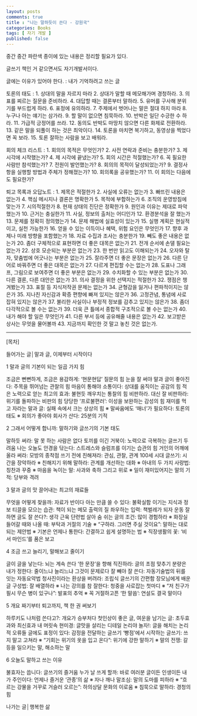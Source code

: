 ```yaml
---
layout: posts
comments: true
title : "나는 말하듯이 쓴다 - 강원국"
categories: Books
tags: [ 자기 개발 ]
published: false
---
```


중간 중간 파란색 종이에 있는 내용은 정리할 필요가 있다.

글쓰기 책인 거 같으면서도 자기개발서이다.

글에는 이유가 있어야 한다.
 : 내가 기억하려고 쓰는 글

토론의 태도
 : 1. 상대의 말을 자르지 마라
   2. 상대가 말할 때 메모해가며 경청하라.
   3. 의표를 찌르는 질문을 준비하라.
   4. 대답할 때는 결론부터 말하라.
   5. 유머를 구사해 분위기를 부드럽게 하라.
   6. 표정에 유의하라.
   7. 주제에서 벗어나는 말은 절대 하지 마라
   8. 누구나 아는 얘기는 삼가라.
   9. 할 말이 없으면 침묵하라.
   10. 반박은 일단 수긍한 수 하라.
   11. 가급적 긍정어를 쓰라.
   12. 동의도 반박도 마땅치 않으면 다른 화제로 전환하라.
   13. 같은 말을 되풀이 하는 것은 최악이다.
   14. 토론을 마치면 복기하고, 동영상을 찍었다면 꼭 보라.
   15. 토론 잘하는 사람을 보고 배워라.

회의 체크 리스트
 : 1. 회의의 목적은 무엇인가?
   2. 사전 연락과 준비는 충분한가?
   3. 제 시각에 시작했는가?
   4. 제 시각에 끝냈는가?
   5. 회의 시간은 적절했는가?
   6. 꼭 필요한 사람만 참석했는가?
   7. 전원이 발언했는가?
   8. 회의의 목적이 달성되었는가?
   9. 결정사항을 실행할 방법과 주체가 정해졌는가?
   10. 회의록을 공유했는가?
   11. 이 회의는 다음에도 필요한가?

퇴고 목록과 오답노트
 : 1. 제목은 적절한가
   2. 사실에 오류는 없는가
   3. 빠뜨린 내용은 없는가
   4. 핵심 메시지나 결론은 명확한가
   5. 목적에 부합하는가
   6. 조직의 운영방침에 맞는가
   7. 시의적절한가
   8. 현재 상태의 진단은 정확한가
   9. 원인과 이유는 제대로 파악했는가
   10. 근거는 충실한가
   11. 사실, 정보의 출처는 어디인가
   12. 환경분석을 잘 했는가
   13. 문제를 정확히 정의했는가
   14. 문제 해법에 실효성이 있는가
   15. 실행 계획은 현실적이고, 실천 가능한가
   16. 얻을 수 있는 이득이나 혜택, 위험 요인은 무엇인가
   17. 향후 과제나 미래 방향을 포함했는가
   18. 자료 수집과 조사는 충분한가
   19. 빼도 좋은 내용은 없는가
   20. 좀더 구체적으로 표현하면 더 좋은 대목은 없는가
   21. 전개 순서에 손댈 필요는 없는가
   22. 상호 모순되는 부분은 없는가
   23. 한 번만 읽고도 이해되는가
   24. 오자와 탈자, 맞춤법에 어긋나는 부분은 없는가
   25. 잘라주면 더 좋은 문장은 없는가
   26. 다른 단어로 바꿔주면 더 좋은 대목은 없는가
   27. 다르게 편집할 수는 없는가
   28. 도표나 그래프, 그림으로 보여주면 더 좋은 부분은 없는가
   29. 수치화할 수 있는 부분은 없는가
   30. 다른 결론, 다른 대안은 없는가
   31. 의사 결정을 위한 선택지는 적절한가
   32. 쟁점은 챙겨봤는가
   33. 표절 등 지식저작권 문제는 없는가
   34. 균형감을 잃거나 편파적이지는 않은가
   35. 지나친 자신감과 확증 편향에 빠져 있지는 않은가
   36. 고정관념, 통념에 사로잡혀 있지는 않은가
   37. 불리한 사실이나 부정적 정보를 감추고 있지는 않은가
   38. 좀더 다각적으로 볼 수는 없는가
   39. 더욱 큰 틀에서 종합적 구조적으로 볼 수는 없는가
   40. 내가 해야 할 일은 무엇인가
   41. 다른 부서 등에 공유해줄 내용은 없는가
   42. 보고받은 상사는 무엇을 물어볼까
   43. 지금까지 확인한 것 말고 놓친 것은 없는가.

---

[목차]

들어가는 글│말과 글, 이제부터 시작이다

1 말과 글의 기본이 되는 일곱 가지 힘

조금은 뻔뻔하게, 조금은 용감하게: ‘현문현답’ 질문의 힘
눈을 잘 써야 말과 글이 좋아진다: 주목을 뛰어넘는 관찰의 힘
마음이 통해야 소통이다: 상대를 움직이는 공감의 힘
적은 노력으로 얻는 최고의 효과: 불현듯 깨우치는 통찰의 힘
비판하라. 대신 잘 비판하라: 위기를 돌파하는 비판의 힘
당당한 ‘프로불편러’: 이성을 보완하는 감성의 힘
재미를 먹고 자라는 말과 글: 실패 속에서 크는 상상의 힘
※ 말싸움에도 ‘매너’가 필요하다: 토론의 태도
※ 회의가 좋아야 회사가 산다: 25분의 기적

2 그래서 어떻게 합니까: 말하기와 글쓰기의 기본 태도

말하듯 써라: 말 못 하는 사람은 없다
토끼를 이긴 거북이: 노력으로 극복하는 글쓰기 두려움
나는 오늘도 안경을 닦는다: 스트레스와 슬럼프를 이기는 습관의 힘
거인의 어깨에 올라 써라: 모방의 종착점
쓰기 전에 친해져라: 관심, 관찰, 관계
100세 시대 글쓰기: 시간을 장악하라
※ 친해지기 위해 말하라: 관계를 개선하는 대화
※ 아내의 두 가지 사랑법: 칭찬과 꾸중
※ 마음을 녹이는 말: 사과와 축하 그리고 위로
※ 일이 재미있어지는 말의 기적: 당부와 격려

3 말과 글의 맛 끌어내는 최고의 재료들

무엇을 어떻게 찾을까: 자료가 반이다
아는 만큼 쓸 수 있다: 불확실함 이기는 지식과 정보
티끌을 모으는 습관: 책이 되는 메모
출력의 질 좌우하는 입력: 책벌레가 되자
운동 잘하면 글도 잘 쓴다?: 생각 근육 단련법
살아 숨 쉬는 글의 조건: 많이 경험하라
※ 화장실 들어갈 때와 나올 때: 부탁과 거절의 기술
※ “구하라. 그러면 주실 것이요”: 말하는 대로 되는 제안법
※ 기본은 언제나 통한다: 간결하고 쉽게 설명하는 법
※ 직장생활의 꽃: ‘비서 마인드’를 품은 보고

4 조금 쓰고 늘리기, 말해보고 줄이기

글이 글을 낳는다: 뇌는 계속 쓴다
‘한 문장’을 향해 직진하라: 글의 초점 맞추기
분량은 내가 정한다: 줄이느냐 늘리느냐 그것이 문제로다
잘 빼야 잘 쓴다: 자동기술법의 뒤를 잇는 자동요약법
청사진이라는 환상을 버려라: 조립식 글쓰기의 간편함
장모님에게 배운 글 구성법: 잘 배열하라
※ 나는 강의를 참 잘한다: 청중을 사로잡는 첫마디
※ “저 친구가 필시 무슨 병이 있구나”: 발표의 추억
※ 꼭 거절하고픈 ‘한 말씀’: 연설도 결국 말이다

5 개요 짜기부터 퇴고까지, 책 한 권 써보기

하루키도 나처럼 쓴다고?: 개요가 승부처다
첫인상이 좋은 글, 여운을 남기는 글: 초두효과와 최신효과
내 머릿속 현미경: 글맛을 살리는 디테일
논리야 놀자!: 글을 해치는 논리적 오류들
글에도 표정이 있다: 감정을 전달하는 글쓰기
‘빵점’에서 시작하는 글쓰기: 쓰지 말고 고쳐라
※ “기회는 위기의 옷을 입고 온다”: 위기에 강한 말하기
※ 말의 전쟁: 갈등을 일으키는 말, 해소하는 말

6 오늘도 말하고 쓰는 이유

불효자는 씁니다: 글쓰기의 즐거움
누가 날 쓰게 할까: 바로 여러분
글이든 인생이든 내가 주인이다: 언제나 즐거운 ‘관종’의 삶
※ 자나 깨나 말조심: 말의 도마를 피하라
※ “흐르는 강물을 거꾸로 거슬러 오르는”: 하의상달 문화의 이로움
※ 침묵으로 말하라: 경청의 힘

나가는 글│행복한 삶
